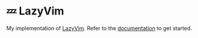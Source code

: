 # 💤 LazyVim

My implementation of [LazyVim](https://github.com/LazyVim/LazyVim).
Refer to the [documentation](https://lazyvim.github.io/installation) to get started.
